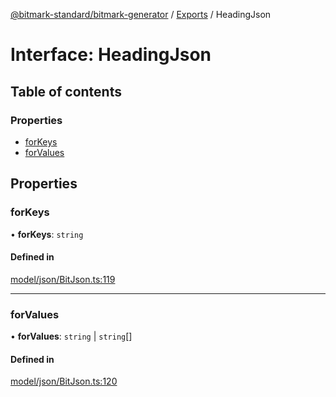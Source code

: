[@bitmark-standard/bitmark-generator](../API.md) / [Exports](../modules.md) / HeadingJson

# Interface: HeadingJson

## Table of contents

### Properties

- [forKeys](HeadingJson.md#forKeys)
- [forValues](HeadingJson.md#forValues)

## Properties

### forKeys

• **forKeys**: `string`

#### Defined in

[model/json/BitJson.ts:119](https://github.com/getMoreBrain/bitmark-generator/blob/de39d9c/src/model/json/BitJson.ts#L119)

___

### forValues

• **forValues**: `string` \| `string`[]

#### Defined in

[model/json/BitJson.ts:120](https://github.com/getMoreBrain/bitmark-generator/blob/de39d9c/src/model/json/BitJson.ts#L120)
